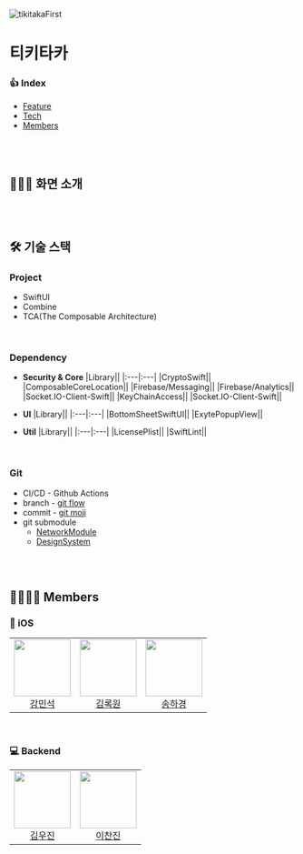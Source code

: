 
![tikitakaFirst](https://user-images.githubusercontent.com/52196792/175785209-092476d0-1786-4979-b37d-0ebccdd827f1.png)

# **티키타카**





### **👍 Index**
- [Feature](#🧑🏻‍💻-화면-소개)
- [Tech](#🛠-기술-스택)
- [Members](#👨‍👩‍👧‍👦-members)

<br><br>

## **🧑🏻‍💻 화면 소개**


<br><br>

## **🛠 기술 스택**  

### **Project**
- SwiftUI
- Combine
- TCA(The Composable Architecture)

<br/>

### **Dependency**
- **Security & Core**
  |Library||
  |:---|:---|
  |CryptoSwift||
  |ComposableCoreLocation||
  |Firebase/Messaging||
  |Firebase/Analytics||
  |Socket.IO-Client-Swift||
  |KeyChainAccess||
  |Socket.IO-Client-Swift||
  
- **UI**
  |Library||
  |:---|:---|
  |BottomSheetSwiftUI||
  |ExytePopupView||
- **Util**
  |Library||
  |:---|:---|
  |LicensePlist||
  |SwiftLint||

<br />

### **Git**
- CI/CD - Github Actions
- branch - [git flow](https://github.com/depromeet/Tiqui-Taca_iOS/wiki/%EB%B8%8C%EB%9E%9C%EC%B9%98-%EC%A0%95%EC%B1%85)
- commit - [git moji](https://inpa.tistory.com/entry/GIT-⚡️-Gitmoji-사용법-Gitmoji-cli)
- git submodule
    - [NetworkModule](https://github.com/depromeet/Tiqui-Taca_iOS_NetworkModule)
    - [DesignSystem](https://github.com/depromeet/Tiqui-Taca_iOS_DesignSystemModule)

<br/><br/>

## **👨‍👩‍👧‍👦 Members**

### **🍎 iOS**
<table>
<tr>
  <td align=center>
  <a href="https://github.com/devMinseok">
  <img src="https://avatars.githubusercontent.com/u/51021614?v=4" width="100px"  />
  <br/>
  강민석
  </a>
  </td>
  
  <td align=center>
  <a href="https://github.com/RokwonK">
  <img src="https://avatars.githubusercontent.com/u/52196792?v=4" width="100px"  />
  <br/>
  김록원
  </a>
  </td>
  
  <td align=center>
  <a href="https://github.com/hakyung9712">
  <img src="https://avatars.githubusercontent.com/u/47092708?v=4" width="100px"  />
  <br/>
  송하경
  </a>
  </td>

  </tr>
  </table>
  </br>


### **💻 Backend**
<table>
<tr>
  <td align=center>
  <a href="https://github.com/jinnuae40">
  <img src="https://avatars.githubusercontent.com/u/26201488?v=4" width="100px"/>
  <br/>
  김우진
  </a>
  </td>
  
  <td align=center>
  <a href="https://github.com/ImNM">
  <img src="https://avatars.githubusercontent.com/u/13329304?v=4" width="100px"  />
  <br/>
  이찬진
  </a>
  </td>

  </tr>
  </table>
